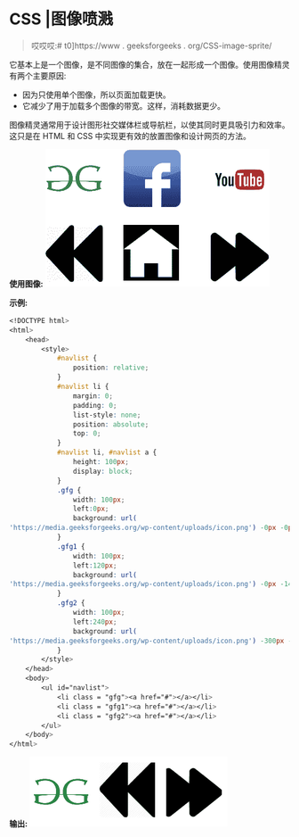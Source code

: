 # CSS |图像喷溅

> 哎哎哎:# t0]https://www . geeksforgeeks . org/CSS-image-sprite/

它基本上是一个图像，是不同图像的集合，放在一起形成一个图像。使用图像精灵有两个主要原因:

*   因为只使用单个图像，所以页面加载更快。
*   它减少了用于加载多个图像的带宽。这样，消耗数据更少。

图像精灵通常用于设计图形社交媒体栏或导航栏，以使其同时更具吸引力和效率。这只是在 HTML 和 CSS 中实现更有效的放置图像和设计网页的方法。

**使用图像:**
![icon image](img/dd2cf5bca6d0b17ad5e66e5bba9a2458.png)

**示例:**

```css
<!DOCTYPE html>
<html>
    <head>
        <style>
            #navlist {
                position: relative;
            }            
            #navlist li {
                margin: 0;
                padding: 0;
                list-style: none;
                position: absolute;
                top: 0;
            }            
            #navlist li, #navlist a {
                height: 100px;
                display: block;
            }           
            .gfg {
                width: 100px;
                left:0px;
                background: url(
'https://media.geeksforgeeks.org/wp-content/uploads/icon.png') -0px -0px;
            }
            .gfg1 {
                width: 100px; 
                left:120px;
                background: url(
'https://media.geeksforgeeks.org/wp-content/uploads/icon.png') -0px -140px;
            }
            .gfg2 {
                width: 100px; 
                left:240px;
                background: url(
'https://media.geeksforgeeks.org/wp-content/uploads/icon.png') -300px -140px;
            } 
        </style>
    </head>
    <body>
        <ul id="navlist">
            <li class = "gfg"><a href="#"></a></li>
            <li class = "gfg1"><a href="#"></a></li>
            <li class = "gfg2"><a href="#"></a></li>
        </ul>
    </body>
</html>                                    
```

**输出:**
![sprite image](img/e2876c9eeebeac4954afb7ad755599e0.png)